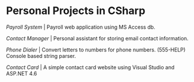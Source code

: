 # Personal Projects in CSharp

_Payroll System_ | Payroll web application using MS Access db.

_Contact Manager_ | Personal assistant for storing email contact information.

_Phone Dialer_ | Convert letters to numbers for phone numbers. (555-HELP) Console based string parser.

_Contact Card_ | A simple contact card website using Visual Studio and ASP.NET 4.6

